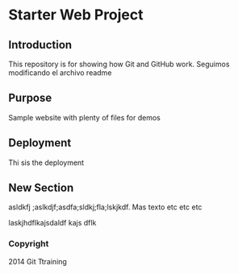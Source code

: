 # Starter Web Project


## Introduction

This repository is for showing how Git and GitHub work.
Seguimos modificando el archivo readme

## Purpose

Sample website with plenty of files for demos

## Deployment

Thi sis the deployment

## New Section

asldkfj ;aslkdjf;asdfa;sldkj;fla;lskjkdf. Mas texto etc etc etc

laskjhdflkajsdaldf kajs dflk

### Copyright

2014 Git Ttraining 
